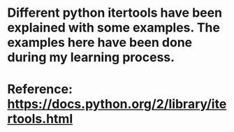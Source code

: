 # Different python itertools have been explained with some examples. The examples here have been done during my learning process.
# Reference: https://docs.python.org/2/library/itertools.html
